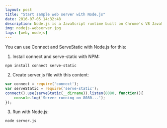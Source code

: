 ```yaml
---
layout: post
title: "Start sample web server with Node.js"
date: 2016-07-05 14:32:48
description: Node.js is a JavaScript runtime built on Chrome's V8 JavaScript engine.
img: nodejs-webserver.jpg
tags: [web, nodejs]
---
```


You can use Connect and ServeStatic with Node.js for this:

1. Install connect and serve-static with NPM: <br />
~~~ shell
npm install connect serve-static
~~~

2. Create server.js file with this content:<br />
~~~ javascript
var connect = require('connect');
var serveStatic = require('serve-static');
connect().use(serveStatic(__dirname)).listen(8080, function(){
    console.log('Server running on 8080...');
});
~~~

 3. Run with Node.js:
 ~~~ shell
node server.js
~~~


[react-native-getting-started]: http://facebook.github.io/react-native/docs/getting-started.html#content
[jekyll]:      http://jekyllrb.com
